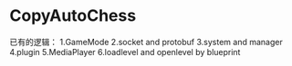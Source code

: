 # CopyAutoChess

已有的逻辑：
1.GameMode
2.socket and protobuf
3.system and manager
4.plugin
5.MediaPlayer
6.loadlevel and openlevel by blueprint
